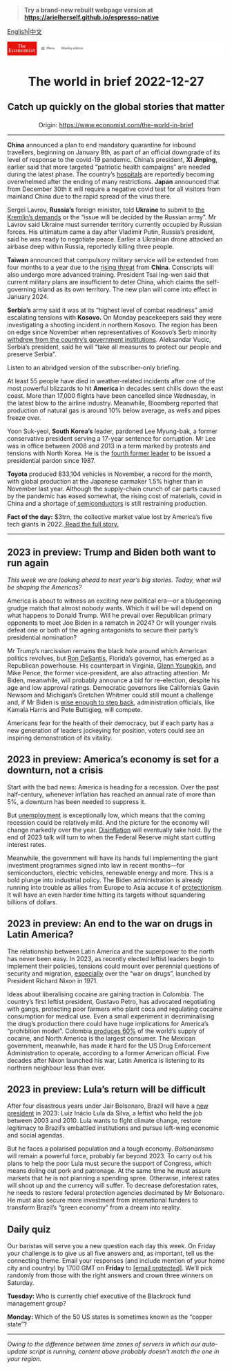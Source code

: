 > **Try a brand-new rebuilt webpage version at https://arielherself.github.io/espresso-native**

[English](https://github.com/arielherself/espresso/blob/main/README.md)|[中文](https://github-com.translate.goog/arielherself/espresso/blob/main/README.md?_x_tr_sl=en&_x_tr_tl=zh-CN&_x_tr_hl=zh-CN&_x_tr_pto=wapp)



![The Economist](menubar.png)

# <p align="center">The world in brief 2022-12-27</p>

## <p align="center">Catch up quickly on the global stories that matter</p>

<p align="center">Origin: <a href="https://www.economist.com/the-world-in-brief">https://www.economist.com/the-world-in-brief</a><hr>

<strong>China</strong> announced a plan to end mandatory quarantine for inbound travellers, beginning on January 8th, as part of an official downgrade of its level of response to the covid-19 pandemic. China’s president, <strong>Xi Jinping</strong>, earlier said that more targeted “patriotic health campaigns” are needed during the latest phase. The country’s [hospitals](https://www.economist.com/china/2022/12/15/our-model-shows-that-chinas-covid-death-toll-could-be-massive) are reportedly becoming overwhelmed after the ending of many restrictions. <strong>Japan</strong> announced that from December 30th it will require a negative covid test for all visitors from mainland China due to the rapid spread of the virus there. 

Sergei Lavrov, <strong>Russia’s</strong> foreign minister, told <strong>Ukraine</strong> to submit to [the Kremlin’s demands](https://www.economist.com/europe/2022/12/23/making-sense-of-vladimir-putins-war) or the “issue will be decided by the Russian army”. Mr Lavrov said Ukraine must surrender territory currently occupied by Russian forces. His ultimatum came a day after Vladimir Putin, Russia’s president, said he was ready to negotiate peace. Earlier a Ukrainian drone attacked an airbase deep within Russia, reportedly killing three people.

<strong>Taiwan</strong> announced that compulsory military service will be extended from four months to a year due to the [rising threat](https://www.economist.com/the-world-ahead/2022/11/18/will-taiwan-be-the-ukraine-of-asia) from <strong>China</strong>. Conscripts will also undergo more advanced training. President Tsai Ing-wen said that current military plans are insufficient to deter China, which claims the self-governing island as its own territory. The new plan will come into effect in January 2024.

<strong>Serbia’s</strong> army said it was at its “highest level of combat readiness” amid escalating tensions with <strong>Kosovo.</strong> On Monday peacekeepers said they were investigating a shooting incident in northern Kosovo. The region has been on edge since November when representatives of Kosovo’s Serb minority [withdrew from the country’s government institutions](https://www.economist.com/europe/2022/12/20/kosovo-and-serbia-are-on-the-verge-of-conflict-again). Aleksandar Vucic, Serbia’s president, said he will “take all measures to protect our people and preserve Serbia”. 

Listen to an abridged version of the subscriber-only briefing.

At least 55 people have died in weather-related incidents after one of the most powerful blizzards to hit <strong>America </strong>in decades sent chills down the east coast. More than 17,000 flights have been cancelled since Wednesday, in the latest blow to the airline industry. Meanwhile, Bloomberg reported that production of natural gas is around 10% below average, as wells and pipes freeze over.

Yoon Suk-yeol, <strong>South Korea’s</strong> leader, pardoned Lee Myung-bak, a former conservative president serving a 17-year sentence for corruption. Mr Lee was in office between 2008 and 2013 in a term marked by protests and tensions with North Korea. He is the [fourth former leader](https://www.economist.com/asia/2022/01/01/a-presidential-pardon-catches-south-korea-by-surprise) to be issued a presidential pardon since 1987. 

<strong>Toyota</strong> produced 833,104 vehicles in November, a record for the month, with global production at the Japanese carmaker 1.5% higher than in November last year. Although the supply-chain crunch of car parts caused by the pandemic has eased somewhat, the rising cost of materials, covid in China and a shortage of[ semiconductors](https://www.economist.com/business/2022/09/29/why-some-chipmakers-are-hurting-much-more-than-others) is still restraining production.

<strong>Fact of the day:</strong> $3trn, the collective market value lost by America’s five tech giants in 2022.[ Read the full story.](https://www.economist.com/business/2022/12/24/how-techs-defiance-of-economic-gravity-came-to-an-abrupt-end)

----------

## 2023 in preview: Trump and Biden both want to run again

<em>This week we are looking ahead to next year’s big stories. Today, what will be shaping the Americas?</em>

America is about to witness an exciting new political era—or a bludgeoning grudge match that almost nobody wants. Which it will be will depend on what happens to Donald Trump. Will he prevail over Republican primary opponents to meet Joe Biden in a rematch in 2024? Or will younger rivals defeat one or both of the ageing antagonists to secure their party’s presidential nomination? 

Mr Trump’s narcissism remains the black hole around which American politics revolves, but [Ron DeSantis](https://www.economist.com/united-states/2022/11/17/ron-desantis-may-be-republicans-best-chance-to-prevent-donald-trumps-return), Florida’s governor, has emerged as a Republican powerhouse. His counterpart in Virginia, [Glenn Youngkin](https://www.economist.com/united-states/2022/11/17/glenn-youngkin-is-a-kinder-gentler-trumpist), and Mike Pence, the former vice-president, are also attracting attention. Mr Biden, meanwhile, will probably announce a bid for re-election, despite his age and low approval ratings. Democratic governors like California’s Gavin Newsom and Michigan’s Gretchen Whitmer could still mount a challenge and, if Mr Biden is [wise enough to step back](https://www.economist.com/united-states/2022/11/10/joe-biden-should-not-seek-re-election), administration officials, like Kamala Harris and Pete Buttigieg, will compete. 

Americans fear for the health of their democracy, but if each party has a new generation of leaders jockeying for position, voters could see an inspiring demonstration of its vitality.

  


## 2023 in preview: America’s economy is set for a downturn, not a crisis

Start with the bad news: America is heading for a recession. Over the past half-century, whenever inflation has reached an annual rate of more than 5%, a downturn has been needed to suppress it. 

But [unemployment](https://www.economist.com/finance-and-economics/2022/11/24/why-american-unemployment-needs-to-rise) is exceptionally low, which means that the coming recession could be relatively mild. And the picture for the economy will change markedly over the year. [Disinflation](https://www.economist.com/finance-and-economics/2022/12/13/americas-inflation-fever-may-be-breaking-at-last) will eventually take hold. By the end of 2023 talk will turn to when the Federal Reserve might start cutting interest rates.

Meanwhile, the government will have its hands full implementing the giant investment programmes signed into law in recent months—for semiconductors, electric vehicles, renewable energy and more. This is a bold plunge into industrial policy. The Biden administration is already running into trouble as allies from Europe to Asia accuse it of [protectionism](https://www.economist.com/asia/2022/12/01/americas-asian-allies-dislike-its-tech-war-on-china). It will have an even harder time hitting its targets without squandering billions of dollars.

## 2023 in preview: An end to the war on drugs in Latin America?

The relationship between Latin America and the superpower to the north has never been easy. In 2023, as recently elected leftist leaders begin to implement their policies, tensions could mount over perennial questions of security and migration, [especially](https://www.economist.com/the-world-ahead/2022/11/18/is-it-the-end-of-the-war-on-drugs-in-latin-america) over the “war on drugs”, launched by President Richard Nixon in 1971. 

Ideas about liberalising cocaine are gaining traction in Colombia. The country’s first leftist president, Gustavo Petro, has advocated negotiating with gangs, protecting poor farmers who plant coca and regulating cocaine consumption for medical use. Even a small experiment in decriminalising the drug’s production there could have huge implications for America’s “prohibition model”. Colombia[ produces 60%](https://www.economist.com/international/2022/10/13/booming-cocaine-production-suggests-the-war-on-drugs-has-failed) of the world’s supply of cocaine, and North America is the largest consumer. The Mexican government, meanwhile, has made it hard for the US Drug Enforcement Administration to operate, according to a former American official. Five decades after Nixon launched his war, Latin America is listening to its northern neighbour less than ever.

## 2023 in preview: Lula’s return will be difficult

After four disastrous years under Jair Bolsonaro, Brazil will have a [new president](https://www.economist.com/the-world-ahead/2022/11/18/lulas-second-term-as-brazils-president-will-be-difficult) in 2023: Luiz Inácio Lula da Silva, a leftist who held the job between 2003 and 2010. Lula wants to fight climate change, restore legitimacy to Brazil’s embattled institutions and pursue left-wing economic and social agendas.

But he faces a polarised population and a tough economy. <em>Bolsonarismo</em> will remain a powerful force, probably far beyond 2023. To carry out his plans to help the poor Lula must secure the support of Congress, which means doling out pork and patronage. At the same time he must assure markets that he is not planning a spending spree. Otherwise, interest rates will shoot up and the currency will suffer. To decrease deforestation rates, he needs to restore federal protection agencies decimated by Mr Bolsonaro. He must also secure more investment from international funders to transform Brazil’s “green economy” from a dream into reality.

## Daily quiz

Our baristas will serve you a new question each day this week. On Friday your challenge is to give us all five answers and, as important, tell us the connecting theme. Email your responses (and include mention of your home city and country) by 1700 GMT on <strong>Friday</strong> to [<span class="__cf_email__" data-cfemail="702105190a350300021503031f3015131f1e1f1d1903045e131f1d">[email&#160;protected]</span>](https://mail.google.com/mail/?view=cm&amp;fs=1&amp;tf=1&amp;to=QuizEspresso@economist.com). We’ll pick randomly from those with the right answers and crown three winners on Saturday.

<strong>Tuesday: </strong>Who is currently chief executive of the Blackrock fund management group?  
  
<strong>Monday: </strong>Which of the 50 US states is sometimes known as the “copper state”?

----------

*Owing to the difference between time zones of servers in which our auto-update script is running, content above probably doesn't match the one in your region.*
